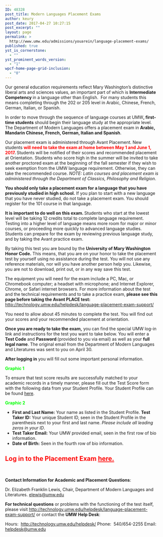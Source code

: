 ```yaml
---
ID: 48328
post_title: Modern Languages Placement Exams
author: keury
post_date: 2017-04-27 10:27:15
post_excerpt: ""
layout: page
permalink: >
  http://www.umw.edu/admissions/youarein/language-placement-exams/
published: true
yst_is_cornerstone:
  - ""
yst_prominent_words_version:
  - "1"
wpcf-home-page-grid-inclusion:
  - "0"
---
```

Our general education requirements reflect Mary Washington’s distinctive liberal arts and sciences values, an important part of which is <strong>Intermediate Competency </strong>in a language other than English.  For many students this means completing through the 202 or 205 level in Arabic, Chinese, French, German, Italian, or Spanish.

In order to move through the sequence of language courses at UMW<strong>, first-time students</strong> should begin their language study at the appropriate level. The Department of Modern Languages offers a placement exam in <strong>Arabic, Mandarin Chinese, French, German, Italian and Spanish</strong>.

Our placement exam is administered through Avant Placement. New students <strong><span style="color: #ff0000">will need to take the exam at home between May 1 and June 1, 2017</span>. </strong>Students will be notified of their scores and recommended placement at Orientation. Students who score high in the summer will be invited to take another proctored exam at the beginning of the fall semester if they wish to seek exemption from the UMW language requirement. Otherwise, they can take the recommended course. <em>NOTE: Latin courses and placement exam is administered through the Department of Classics, Philosophy and Religion</em>.

<strong>You should only take a placement exam for a language that you have previously studied in high school.</strong> If you plan to start with a new language that you have never studied, do not take a placement exam. You should register for the 101 course in that language.

<strong>It is important to do well on this exam. </strong>Students who start at the lowest level will be taking 12 credits total to complete language requirement. Testing into a higher level of language means more room for major or minor courses, or proceeding more quickly to advanced language studies. Students can prepare for the exam by reviewing previous language study, and by taking the Avant practice exam.

By taking this test you are bound by the <strong>University of Mary Washington Honor Code.</strong> This means, that you are on your honor to take the placement test by yourself using no assistance during the test. You will not use any reference materials, nor will you have another person help you. Likewise, you are not to download, print out, or in any way save this test.

The equipment you will need for the exam include a PC, Mac, or Chromebook computer; a headset with microphone; and Internet Explorer, Chrome, or Safari internet browsers. For more information about the test and the technical requirements and to take a practice exam, <strong>please see this page before taking the Avant PLACE test: </strong><a href="http://technology.umw.edu/helpdesk/language-placement-exam-support/">http://technology.umw.edu/helpdesk/language-placement-exam-support/</a>

You need to allow about 45 minutes to complete the test. You will find out your scores and your recommended placement at orientation.

<strong>Once you are ready to take the exam,</strong> you can find the special UMW log-in link and instructions for the test you want to take below. You will enter a <strong>Test Code</strong> and <strong>Password </strong>(provided to you via email) as well as your <strong>full legal name</strong>. The original email from the Department of Modern Languages and Literatures was sent to you on April 30.

<strong>After logging in</strong> you will fill out some important personal information.

<span style="color: #00ff00"><strong>Graphic 1</strong></span>

To ensure that test score results are successfully matched to your academic records in a timely manner, please fill out the Test Score form with the following data from your Student Profile. Your Student Profile can be found <a href="https://banner.umw.edu/StudentSSB/ssb/studentProfile">here</a>.

<strong><span style="color: #00ff00">Graphic 2</span></strong>
<ul>
 	<li><strong>First and Last Name:</strong> Your name as listed in the Student Profile.
<strong>Test Taker ID:</strong> Your unique Student ID, seen in the Student Profile in the parenthesis next to your first and last name. <em>Please include all leading zeros in your ID</em>.</li>
 	<li><strong>Test Taker Email:</strong> Your UMW provided email, seen in the first row of bio information.</li>
 	<li><strong>Date of Birth:</strong> Seen in the fourth row of bio information.</li>
</ul>
<h2><span style="color: #ff0000">Log in to the Placement Exam <a style="color: #ff0000" href="https://placement.avantassessment.com/avant/do/login">here.</a></span></h2>
&nbsp;

<strong>Contact Information for Academic and Placement Questions</strong>:

Dr. Elizabeth Franklin Lewis, Chair, Department of Modern Languages and Literatures.
<a href="mailto:elewis@umw.edu">elewis@umw.edu</a>

<strong>For technical questions</strong> or problems with the functioning of the test itself, please visit <a href="http://technology.umw.edu/helpdesk/language-placement-exam-support/">http://technology.umw.edu/helpdesk/language-placement-exam-support/</a> or contact the <strong>UMW Help Desk</strong>:

Hours:  <a href="http://technology.umw.edu/helpdesk/">http://technology.umw.edu/helpdesk/</a>
Phone:  540/654-2255
Email:  <a href="mailto:helpdesk@umw.edu">helpdesk@umw.edu</a>